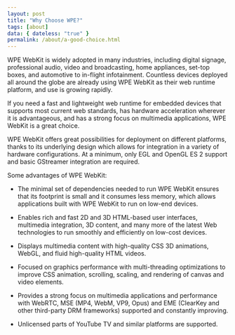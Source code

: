 ```yaml
---
layout: post
title: "Why Choose WPE?"
tags: [about]
data: { dateless: "true" }
permalink: /about/a-good-choice.html
---
```


WPE WebKit is widely adopted in many industries, including digital signage, professional audio, video and broadcasting, home appliances, set-top boxes, and automotive to in-flight infotainment. Countless devices deployed all around the globe are already using WPE WebKit as their web runtime platform, and use is growing rapidly.

If you need a fast and lightweight web runtime for embedded devices that supports most current web standards, has hardware acceleration wherever it is advantageous, and has a strong focus on multimedia applications, WPE WebKit is a great choice.

WPE WebKit offers great possibilities for deployment on different platforms, thanks to its underlying design which allows for integration in a variety of hardware configurations. At a minimum, only EGL and OpenGL ES 2 support and basic GStreamer integration are required.

Some advantages of WPE WebKit:

* The minimal set of dependencies needed to run WPE WebKit ensures that its footprint is small and it consumes less memory, which allows applications built with WPE WebKit to run on low-end devices.

* Enables rich and fast 2D and 3D HTML-based user interfaces, multimedia integration, 3D content, and many more of the latest Web technologies to run smoothly and efficiently on low-cost devices.

* Displays multimedia content with high-quality CSS 3D animations, WebGL, and fluid high-quality HTML videos.

* Focused on graphics performance with multi-threading optimizations to improve CSS animation, scrolling, scaling, and rendering of canvas and video elements.

* Provides a strong focus on multimedia applications and performance with WebRTC, MSE (MP4, WebM, VP9, Opus) and EME (ClearKey and other third-party DRM frameworks) supported and constantly improving.

* Unlicensed parts of YouTube TV and similar platforms are supported.
